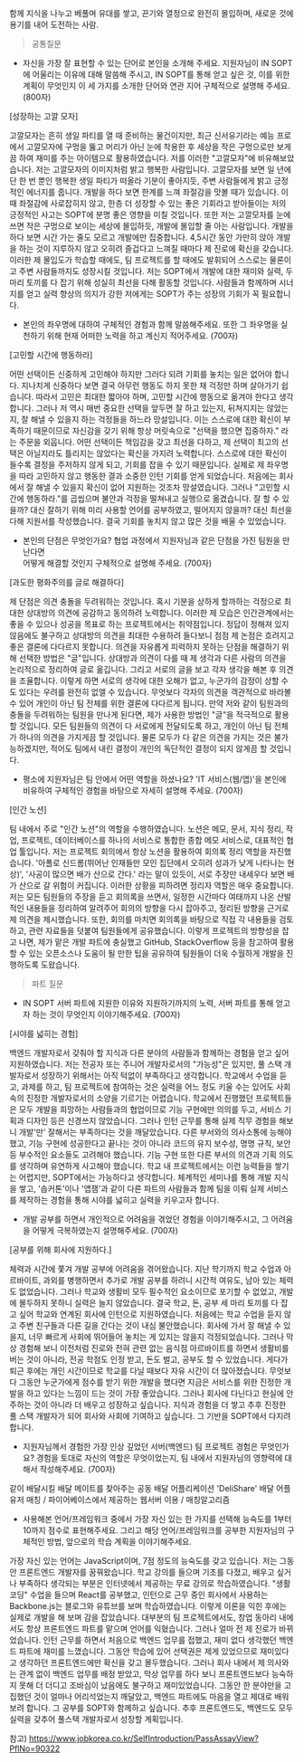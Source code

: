 함께 지식을 나누고 베풀며 유대를 쌓고,
끈기와 열정으로 완전히 몰입하며,
새로운 것에 용기를 내어 도전하는 사람.

> 공통질문

- 자신을 가장 잘 표현할 수 있는 단어로 본인을 소개해 주세요. 
지원자님이 IN SOPT에 어울리는 이유에 대해 말씀해 주시고, 
IN SOPT를 통해 얻고 싶은 것, 이를 위한 계획이 무엇인지 
이 세 가지를 소개한 단어와 연관 지어 구체적으로 설명해 주세요. (800자)

[성장하는 고깔 모자]

고깔모자는 흔히 생일 파티를 열 때 준비하는 물건이지만, 최근 신서유기라는 예능 프로에서 고깔모자에 구멍을 뚫고 머리가 아닌 눈에 착용한 후 세상을 작은 구멍으로만 보게끔 하여 재미를 주는 아이템으로 활용하였습니다. 저를 이러한 "고깔모자"에 비유해보았습니다.
저는 고깔모자의 이미지처럼 밝고 행복한 사람입니다.
고깔모자를 보면 일 년에 단 한 번 뿐인 행복한 생일 파티가 떠올라 기분이 좋아지듯, 주변 사람들에게 밝고 긍정적인 에너지를 줍니다. 개발을 하다 보면 한계를 느껴 좌절감을 맛볼 때가 있습니다. 이 때 좌절감에 사로잡히지 않고, 한층 더 성장할 수 있는 좋은 기회라고 받아들이는 저의 긍정적인 사고는 SOPT에 분명 좋은 영향을 미칠 것입니다.
또한 저는 고깔모자를 눈에 쓰면 작은 구멍으로 보이는 세상에 몰입하듯, 개발에 몰입할 줄 아는 사람입니다.
개발을 하다 보면 시간 가는 줄도 모르고 개발에만 집중합니다. 4,5시간 동안 가만히 앉아 개발을 하는 것이 지루하지 않고 오히려 즐겁다고 느껴질 때마다 제 진로에 확신을 갖습니다. 이러한 제 몰입도가 학습할 때에도, 팀 프로젝트를 할 때에도 발휘되어 스스로는 물론이고 주변 사람들까지도 성장시킬 것입니다.
저는 SOPT에서 개발에 대한 재미와 실력, 두 마리 토끼를 다 잡기 위해 성실히 최선을 다해 활동할 것입니다. 사람들과 함께하며 시너지를 얻고 실력 향상의 의지가 강한 저에게는 SOPT가 주는 성장의 기회가 꼭 필요합니다.

- 본인의 좌우명에 대하여 구체적인 경험과 함께 말씀해주세요.
또한 그 좌우명을 실천하기 위해 현재 어떠한 노력을 하고 계신지 적어주세요. (700자)

[고민할 시간에 행동하라]

어떤 선택이든 신중하게 고민해야 하지만 그러다 되려 기회를 놓치는 일은 없어야 합니다. 지나치게 신중하다 보면 결국 아무런 행동도 하지 못한 채 걱정만 하며 살아가기 쉽습니다. 따라서 고민은 최대한 짧아야 하며, 고민할 시간에 행동으로 옮겨야 한다고 생각합니다.
그러나 저 역시 매번 중요한 선택을 앞두면 잘 하고 있는지, 뒤쳐지지는 않았는지, 잘 해낼 수 있을지 하는 걱정들을 하느라 망설입니다.
이는 스스로에 대한 확신이 부족하기 때문이므로 자신감을 갖기 위해 항상 머릿속으로 "선택을 했으면 집중하자." 라는 주문을 외웁니다. 어떤 선택이든 책임감을 갖고 최선을 다하고, 제 선택이 최고의 선택은 아닐지라도 틀리지는 않았다는 확신을 가지려 노력합니다. 스스로에 대한 확신이 들수록 결정을 주저하지 않게 되고, 기회를 잡을 수 있기 때문입니다. 실제로 제 좌우명을 따라 고민하지 않고 행동한 결과 소중한 인턴 기회를 얻게 되었습니다. 처음에는 회사에서 잘 해낼 수 있을지 확신이 없어 지원하는 것조차 망설였습니다. 그러나 "고민할 시간에 행동하라."를 곱씹으며 불안과 걱정을 떨쳐내고 실행으로 옮겼습니다. 잘 할 수 있을까? 대신 잘하기 위해 미리 사용할 언어를 공부하였고, 떨어지지 않을까? 대신 최선을 다해 지원서를 작성했습니다. 결국 기회를 놓치지 않고 많은 것을 배울 수 있었습니다.


- 본인의 단점은 무엇인가요? 협업 과정에서 지원자님과 같은 단점을 가진 팀원을 만난다면  
어떻게 해결할 것인지 구체적으로 설명해 주세요. (700자)

[과도한 평화주의를 글로 해결하다]

제 단점은 의견 충돌을 두려워하는 것입니다.
혹시 기분을 상하게 할까하는 걱정으로 최대한 상대방의 의견에 공감하고 동의하려 노력합니다. 이러한 제 모습은 인간관계에서는 좋을 수 있으나 성공을 목표로 하는 프로젝트에서는 취약점입니다. 정답이 정해져 있지 않음에도 불구하고 상대방의 의견을 최대한 수용하려 들다보니 점점 제 논점은 흐려지고 좋은 결론에 다다르지 못합니다.
의견을 자유롭게 피력하지 못하는 단점을 해결하기 위해 선택한 방법은 "글"입니다. 상대방과 의견이 다를 때 제 생각과 다른 사람의 의견을 논리적으로 정리하여 글로 옮깁니다. 그리고 서로의 글을 보고 각자 생각을 해본 후 의견을 조율합니다. 이렇게 하면 서로의 생각에 대한 오해가 없고, 누군가의 감정이 상할 수도 있다는 우려를 완전히 없앨 수 있습니다. 무엇보다 각자의 의견을 객관적으로 바라볼 수 있어 개인이 아닌 팀 전체를 위한 결론에 다다르게 됩니다.
만약 저와 같이 팀원과의 충돌을 두려워하는 팀원을 만나게 된다면, 제가 사용한 방법인 "글"을 적극적으로 활용할 것입니다. 모든 팀원들의 의견이 다 서로에게 전달되도록 하고, 개인이 아닌 팀 전체가 하나의 의견을 가지게끔 할 것입니다. 물론 모두가 다 같은 의견을 가지는 것은 불가능하겠지만, 적어도 팀에서 내린 결정이 개인의 독단적인 결정이 되지 않게끔 할 것입니다.


- 평소에 지원자님은 팀 안에서 어떤 역할을 하셨나요? 'IT 서비스(웹/앱)'을 본인에 비유하여
구체적인 경험을 바탕으로 자세히 설명해 주세요. (700자)

[인간 노션]

팀 내에서 주로 "인간 노션"의 역할을 수행하였습니다.
노션은 메모, 문서, 지식 정리, 작업, 프로젝트, 데이터베이스를 하나의 서비스로 통합한 종합 메모 서비스로, 대표적인 협업 툴입니다. 저는 프로젝트 회의에서 항상 노션을 활용하여 회의록 정리 역할을 자진했습니다. '아폴로 신드롬(뛰어난 인재들만 모인 집단에서 오히려 성과가 낮게 나타나는 현상)', '사공이 많으면 배가 산으로 간다.' 라는 말이 있듯이, 서로 주장만 내세우다 보면 배가 산으로 갈 위험이 커집니다. 이러한 상황을 피하려면 정리자 역할은 매우 중요합니다. 저는 모든 팀원들의 주장을 듣고 회의록을 쓰면서, 일정한 시간마다 여태까지 나온 산발적인 내용들을 정리하여 알려주어 회의의 방향을 다시 잡아주고, 정리된 방향을 근거로 제 의견을 제시했습니다. 또한, 회의를 마치면 회의록을 바탕으로 직접 각 내용들을 검토하고, 관련 자료들을 덧붙여 팀원들에게 공유했습니다. 이렇게 프로젝트의 방향성을 잡고 나면, 제가 맡은 개발 파트에 충실했고 GitHub, StackOverflow 등을 참고하여 활용할 수 있는 오픈소스나 도움이 될 만한 팁을 공유하여 팀원들이 더욱 수월하게 개발을 진행하도록 도왔습니다.

> 파트 질문

- IN SOPT 서버 파트에 지원한 이유와 지원하기까지의 노력, 서버 파트를 통해 얻고자 하는 것이 무엇인지 이야기해주세요. (700자)

[시야를 넓히는 경험]

백엔드 개발자로서 갖춰야 할 지식과 다른 분야의 사람들과 함께하는 경험을 얻고 싶어 지원하였습니다.
저는 전공자 또는 주니어 개발자로서의 "가능성"은 있지만, 풀 스택 개발자로서 성장하기 위해서는 아직 턱없이 부족하다고 생각합니다. 학교에서 수업을 듣고, 과제를 하고, 팀 프로젝트에 참여하는 것은 실력을 어느 정도 키울 수는 있어도 사회 속의 진정한 개발자로서의 소양을 기르기는 어렵습니다. 학교에서 진행했던 프로젝트들은 모두 개발을 희망하는 사람들과의 협업이므로 기능 구현에만 의의를 두고, 서비스 기획과 디자인 등은 신경쓰지 않았습니다. 그러나 인턴 근무를 통해 실제 직무 경험을 해보니 개발'만' 잘해서는 부족하다는 것을 깨달았습니다. 다른 부서와의 의사소통에 능해야 했고, 기능 구현에 성공한다고 끝나는 것이 아니라 코드의 유지 보수성, 명명 규칙, 보안 등 부수적인 요소들도 고려해야 했습니다. 기능 구현 또한 다른 부서의 의견과 기획 의도를 생각하며 유연하게 사고해야 했습니다. 학교 내 프로젝트에서는 이런 능력들을 쌓기는 어렵지만, SOPT에서는 가능하다고 생각합니다. 체계적인 세미나를 통해 개발 지식을 쌓고, '솝커톤'이나 '앱잼'과 같이 다른 파트의 사람들과 함께 팀을 이뤄 실제 서비스를 제작하는 경험을 통해 시야를 넓히고 실력을 키우고자 합니다.

- 개발 공부를 하면서 개인적으로 어려움을 겪었던 경험을 이야기해주시고, 그 어려움을 어떻게 극복하였는지 설명해주세요. (700자)

[공부를 위해 회사에 지원하다.]

체력과 시간에 쫓겨 개발 공부에 어려움을 겪어왔습니다. 지난 학기까지 학교 수업과 아르바이트, 과외를 병행하면서 추가로 개발 공부를 하려니 시간적 여유도, 남아 있는 체력도 없었습니다. 그러나 학교와 생활비 모두 필수적인 요소이므로 포기할 수 없었고, 개발에 몰두하지 못하니 실력은 늘지 않았습니다. 결국 학교, 돈, 공부 세 마리 토끼를 다 잡고 싶어 학교와 연계된 회사에 인턴으로 지원하였습니다. 처음에는 학교 수업을 듣지 않고 주변 친구들과 다른 길을 간다는 것이 내심 불안했습니다. 회사에 가서 잘 해낼 수 있을지, 너무 빠르게 사회에 뛰어들어 놓치는 게 있지는 않을지 걱정되었습니다. 그러나 막상 경험해 보니 이전처럼 진로와 전혀 관련 없는 음식점 아르바이트를 하면서 생활비를 버는 것이 아니라, 전공 학점도 인정 받고, 돈도 벌고, 공부도 할 수 있었습니다. 게다가 퇴근 후에는 개인 시간이므로 학교를 다닐 때보다 자유 시간이 더 많아졌습니다. 무엇보다 그동안 누군가에게 점수를 받기 위한 개발을 했다면 지금은 서비스를 위한 진정한 개발을 하고 있다는 느낌이 드는 것이 가장 좋았습니다.
그러나 회사에 다닌다고 현실에 안주하는 것이 아니라 더 배우고 성장하고 싶습니다. 지식과 경험을 더 쌓고 추후 진정한 풀 스택 개발자가 되어 회사와 사회에 기여하고 싶습니다. 그 기반을 SOPT에서 다지려 합니다.


- 지원자님께서 경험한 가장 인상 깊었던 서버(백엔드) 팀 프로젝트 경험은 무엇인가요? 경험을 토대로 자신의 역할은 무엇이었는지,
팀 내에서 지원자님의 영향력에 대해서 작성해주세요. (700자)

같이 배달시킬 배달 메이트를 찾아주는 공동 배달 어플리케이션 'DeliShare' 
배달 어플 유저 매칭 / 파이어베이스에서 제공하는 웹서버 이용 / 매칭알고리즘

- 사용해본 언어/프레임워크 중에서 가장 자신 있는 한 가지를 선택해 능숙도를 1부터 10까지 점수로 표현해주세요.
그리고 해당 언어/프레임워크를 공부한 지원자님의 구체적인 방법, 앞으로의 학습 계획을 이야기해주세요.

가장 자신 있는 언어는 JavaScript이며, 7점 정도의 능숙도를 갖고 있습니다. 저는 그동안 프론트엔드 개발자를 꿈꿔왔습니다. 학교 강의를 들으며 기초를 다졌고, 배우고 싶거나 부족하다 생각되는 부분은 인터넷에서 제공하는 무료 강의로 학습하였습니다. "생활코딩" 수업을 들으며 React를 공부했고, 인턴으로 근무 중인 회사에서 사용하는 Backbone.js는 블로그와 유튜브를 보며 학습하였습니다. 이렇게 이론을 익힌 후에는 실제로 개발을 해 보며 감을 잡았습니다. 대부분의 팀 프로젝트에서도, 창업 동아리 내에서도 항상 프론트엔드 파트를 맡으며 언어를 익혔습니다.
그러나 얼마 전 제 진로가 바뀌었습니다. 인턴 근무를 하면서 처음으로 백엔드 업무를 접했고, 재미 없다 생각했던 백엔드 파트에 재미를 느꼈습니다. 그동안 학습에 있어 선택권은 제게 있었으므로 재미있다고 생각하던 프론트엔드에만 확신을 갖고 몰두했습니다. 그러나 회사 내에서 제 의사와는 관계 없이 백엔드 업무를 배정 받았고, 막상 업무를 하다 보니 프론트엔드보다 능숙하지 못해 더 더디고 조바심이 났음에도 불구하고 재미있었습니다. 그동안 한 분야만을 고집했던 것이 얼마나 어리석었는지 깨달았고, 백엔드 파트에도 마음을 열고 제대로 배워보려 합니다. 그 공부를 SOPT와 함께하고 싶습니다. 추후 프론트엔드도, 백엔드도 모두 실력을 갖추어 풀스택 개발자로서 성장할 계획입니다.

참고) https://www.jobkorea.co.kr/SelfIntroduction/PassAssayView?PflNo=90322
